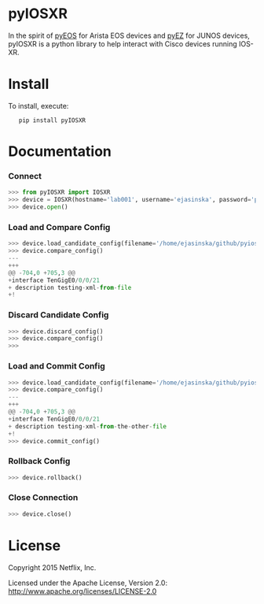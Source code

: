 pyIOSXR
=====

In the spirit of [pyEOS](https://github.com/spotify/pyeos) for Arista EOS 
devices and [pyEZ](https://github.com/Juniper/py-junos-eznc) for JUNOS devices,
pyIOSXR is a python library to help interact with Cisco devices running 
IOS-XR.

Install
=======

To install, execute:

```
   pip install pyIOSXR
```

Documentation
=============

### Connect
```python
>>> from pyIOSXR import IOSXR
>>> device = IOSXR(hostname='lab001', username='ejasinska', password='passwd')
>>> device.open()
```

### Load and Compare Config
```python
>>> device.load_candidate_config(filename='/home/ejasinska/github/pyiosxr/config.txt')
>>> device.compare_config()
---
+++
@@ -704,0 +705,3 @@
+interface TenGigE0/0/0/21
+ description testing-xml-from-file
+!
```

### Discard Candidate Config
```python
>>> device.discard_config()
>>> device.compare_config()
>>>
```

### Load and Commit Config
```python
>>> device.load_candidate_config(filename='/home/ejasinska/github/pyiosxr/other_config.txt')
>>> device.compare_config()
---
+++
@@ -704,0 +705,3 @@
+interface TenGigE0/0/0/21
+ description testing-xml-from-the-other-file
+!
>>> device.commit_config()
```

### Rollback Config
```python
>>> device.rollback()
```

### Close Connection
```python
>>> device.close()
```

License
======

Copyright 2015 Netflix, Inc.

Licensed under the Apache License, Version 2.0: http://www.apache.org/licenses/LICENSE-2.0
